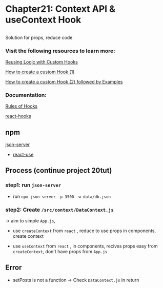 # Chapter21:  Context API & useContext Hook

## 

Solution for props, reduce code

### Visit the following resources to learn more:

[Reusing Logic with Custom Hooks](https://react.dev/learn/reusing-logic-with-custom-hooks)

[How to create a custom Hook (1)](https://www.freecodecamp.org/news/how-to-create-react-hooks/)

[How to create a custom Hook (2) followed by Examples](https://www.robinwieruch.de/react-custom-hook/)

### Documentation:

[Rules of Hooks](https://legacy.reactjs.org/docs/hooks-rules.html)

[react-hooks](https://nikgraf.github.io/react-hooks)

## npm

[json-server](https://www.npmjs.com/package/json-server?activeTab=readme)

* [react-use](https://www.npmjs.com/package/react-use)

## Process (continue project 20tut)

### step1: run `json-server`

- run `npx json-server -p 3500 -w data/db.json`

### step2: Create `/src/context/DataContext.js`

-> aim to simple `App.js`, 

- use `createContext` from `react` , reduce to use props in components, create context

- use `useContext` from `react` , in components, recives props easy from `createContext`, don't have props from `App.js`


## Error

- setPosts is not a function -> Check `DataContext.js` in return

